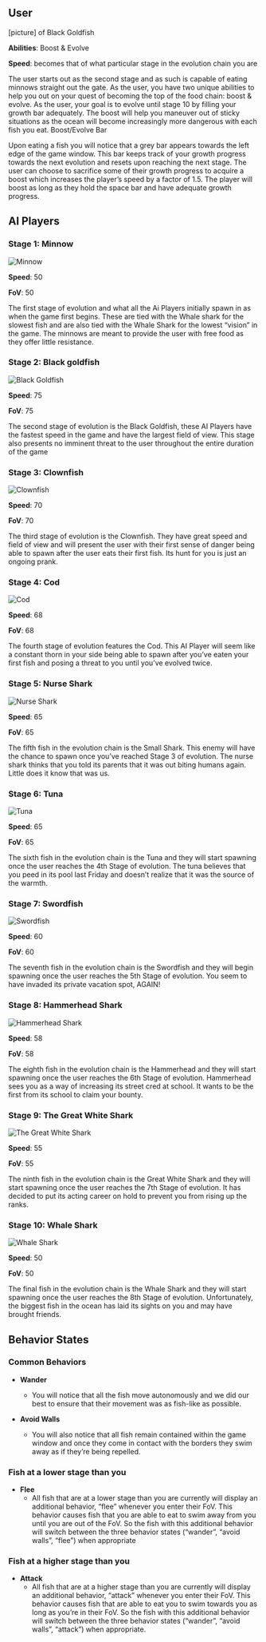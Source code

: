 ## User
[picture] of Black Goldfish

**Abilities**: Boost & Evolve

**Speed**: becomes that of what particular stage in the evolution chain you are

The user starts out as the second stage and as such is capable of eating minnows straight out the gate. As the user, you have two unique abilities to help you out on your quest of becoming the top of the food chain: boost & evolve. As the user, your goal is to evolve until stage 10 by filling your growth bar adequately. The boost will help you maneuver out of sticky situations as the ocean will become increasingly more dangerous with each fish you eat. 
Boost/Evolve Bar

Upon eating a fish you will notice that a grey bar appears towards the left edge of the game window. This bar keeps track of your growth progress towards the next evolution and resets upon reaching the next stage. The user can choose to sacrifice some of their growth progress to acquire a boost which increases the player’s speed by a factor of 1.5. The player will boost as long as they hold the space bar and have adequate growth progress. 


## AI Players
### Stage 1: Minnow

![Minnow](minnow.gif)

**Speed**: 50

**FoV**: 50

The first stage of evolution and what all the Ai Players initially spawn in as when the game first begins. These are tied with the Whale shark for the slowest fish and are also tied with the Whale Shark for the lowest “vision” in the game. The minnows are meant to provide the user with free food as they offer little resistance. 

### Stage 2: Black goldfish

![Black Goldfish](gold_fish.png)

**Speed**: 75

**FoV**: 75

The second stage of evolution is the Black Goldfish, these AI Players have the fastest speed in the game and have the largest field of view. This stage also presents no imminent threat to the user throughout the entire duration of the game

### Stage 3: Clownfish

![Clownfish](clown_fish.png)

**Speed**: 70

**FoV**: 70

The third stage of evolution is the Clownfish. They have great speed and field of view and will present the user with their first sense of danger being able to spawn after the user eats their first fish.  Its hunt for you is just an ongoing prank. 

### Stage 4: Cod 

![Cod](cod.png)

**Speed**: 68

**FoV**: 68

The fourth stage of evolution features the Cod. This AI Player will seem like a constant thorn in your side being able to spawn after you’ve eaten your first fish and posing a threat to you until you’ve evolved twice. 

### Stage 5: Nurse Shark 

![Nurse Shark](small_shark.png)

**Speed**: 65

**FoV**: 65

The fifth fish in the evolution chain is the Small Shark. This enemy will have the chance to spawn once you’ve reached Stage 3 of evolution. The nurse shark thinks that you told its parents that it was out biting humans again. Little does it know that was us. 

### Stage 6: Tuna

![Tuna](tuna.png)

**Speed**: 65

**FoV**: 65

The sixth fish in the evolution chain is the Tuna and they will start spawning once the user reaches the 4th Stage of evolution. The tuna believes that you peed in its pool last Friday and doesn’t realize that it was the source of the warmth. 

### Stage 7: Swordfish

![Swordfish](swordfish.png)

**Speed**: 60

**FoV**:  60

The seventh fish in the evolution chain is the Swordfish and they will begin spawning once the user reaches the 5th Stage of evolution. You seem to have invaded its private vacation spot, AGAIN!



### Stage 8: Hammerhead Shark

![Hammerhead Shark](hammerhead.png)

**Speed**: 58

**FoV**: 58

The eighth fish in the evolution chain is the Hammerhead and they will start spawning once the user reaches the 6th Stage of evolution. Hammerhead sees you as a way of increasing its street cred at school. It wants to be the first from its school to claim your bounty. 



### Stage 9: The Great White Shark

![The Great White Shark](great_white.png)

**Speed**: 55

**FoV**: 55

The ninth fish in the evolution chain is the Great White Shark and they will start spawning once the user reaches the 7th Stage of evolution. It has decided to put its acting career on hold to prevent you from rising up the ranks. 


### Stage 10: Whale Shark

![Whale Shark](whale_shark.png)

**Speed**: 50

**FoV**: 50

The final fish in the evolution chain is the Whale Shark and they will start spawning once the user reaches the 8th Stage of evolution. Unfortunately, the biggest fish in the ocean has laid its sights on you and may have brought friends.


## Behavior States
### Common Behaviors
- **Wander**  
  - You will notice that all the fish move autonomously and we did our best to ensure that their movement was as fish-like as possible.

- **Avoid Walls**
  - You will also notice that all fish remain contained within the game window and once they come in contact with the borders they swim away as if they’re being repelled. 

### Fish at a lower stage than you 
- **Flee**
  - All fish that are at a lower stage than you are currently will display an additional behavior, “flee” whenever you enter their FoV. This behavior causes fish that you are able to eat to swim away from you until you are out of the FoV. So the fish with this additional behavior will switch between the three behavior states (“wander”, “avoid walls”, “flee”) when appropriate

### Fish at a higher stage than you 
- **Attack**
  - All fish that are at a higher stage than you are currently will display an additional behavior, “attack” whenever you enter their FoV. This behavior causes fish that are able to eat you to swim towards you as long as you’re in their FoV. So the fish with this additional behavior will switch between the three behavior states (“wander”, “avoid walls”, “attack”) when appropriate.


